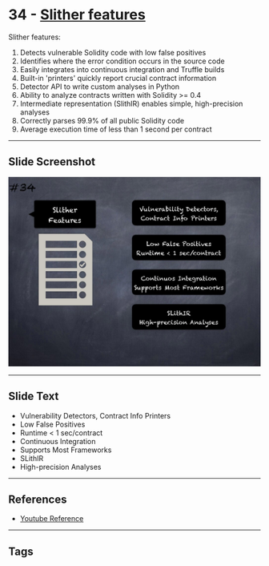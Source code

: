 
# 34 - [Slither features](./Slither%20features.md)

Slither features:

1. Detects vulnerable Solidity code with low false positives
2. Identifies where the error condition occurs in the source code
3. Easily integrates into continuous integration and Truffle builds
4. Built-in 'printers' quickly report crucial contract information
5. Detector API to write custom analyses in Python
6. Ability to analyze contracts written with Solidity >= 0.4
7. Intermediate representation (SlithIR) enables simple, high-precision analyses
8. Correctly parses 99.9% of all public Solidity code
9. Average execution time of less than 1 second per contract
___
## Slide Screenshot
![034.jpg](../../images/6.%20Audit%20Techniques%20and%20Tools%20101/034.jpg)
___
## Slide Text
- Vulnerability Detectors, Contract Info Printers
- Low False Positives
- Runtime < 1 sec/contract
- Continuous Integration
- Supports Most Frameworks
- SLithIR
- High-precision Analyses
___
## References
- [Youtube Reference](https://youtu.be/QstpNY1IuqM?t=971)
___
## Tags
